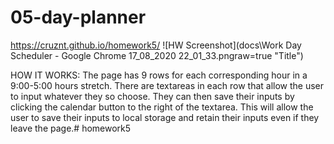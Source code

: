 # 05-day-planner
https://cruznt.github.io/homework5/
![HW Screenshot](docs\Work Day Scheduler - Google Chrome 17_08_2020 22_01_33.pngraw=true "Title")


HOW IT WORKS:
The page has 9 rows for each corresponding hour in a 9:00-5:00 hours stretch. There are textareas in each row that allow the user
to input whatever they so choose. They can then save their inputs by clicking the calendar button to the right of the textarea. This
will allow the user to save their inputs to local storage and retain their inputs even if they leave the page.# homework5
